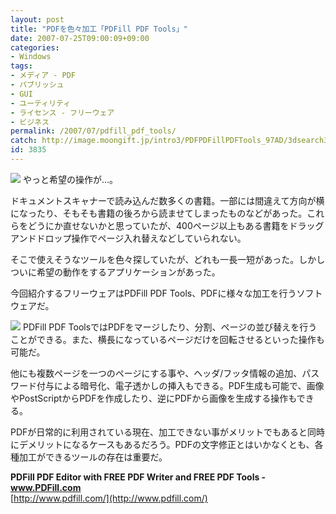 ```yaml
---
layout: post
title: "PDFを色々加工「PDFill PDF Tools」"
date: 2007-07-25T09:00:09+09:00
categories:
- Windows
tags: 
- メディア - PDF
- パブリッシュ
- GUI
- ユーティリティ
- ライセンス - フリーウェア
- ビジネス
permalink: /2007/07/pdfill_pdf_tools/
catch: http://image.moongift.jp/intro3/PDFPDFillPDFTools_97AD/3dsearch3_thumb.png
id: 3835
---
```

[![](http://image.moongift.jp/intro3/PDFPDFillPDFTools_97AD/3dsearch4_thumb2.png)](http://image.moongift.jp/intro3/PDFPDFillPDFTools_97AD/3dsearch44.png) やっと希望の操作が…。   
  
ドキュメントスキャナーで読み込んだ数多くの書籍。一部には間違えて方向が横になったり、そもそも書籍の後ろから読ませてしまったものなどがあった。これらをどうにか直せないかと思っていたが、400ページ以上もある書籍をドラッグアンドドロップ操作でページ入れ替えなどしていられない。   
  
そこで使えそうなツールを色々探していたが、どれも一長一短があった。しかしついに希望の動作をするアプリケーションがあった。   
  
今回紹介するフリーウェアはPDFill PDF Tools、PDFに様々な加工を行うソフトウェアだ。   
  
<!--more-->  
  
[![](http://image.moongift.jp/intro3/PDFPDFillPDFTools_97AD/3dsearch3_thumb.png)](http://image.moongift.jp/intro3/PDFPDFillPDFTools_97AD/3dsearch32.png) PDFill PDF ToolsではPDFをマージしたり、分割、ページの並び替えを行うことができる。また、横長になっているページだけを回転させるといった操作も可能だ。   
  
他にも複数ページを一つのページにする事や、ヘッダ/フッタ情報の追加、パスワード付与による暗号化、電子透かしの挿入もできる。PDF生成も可能で、画像やPostScriptからPDFを作成したり、逆にPDFから画像を生成する操作もできる。   
  
PDFが日常的に利用されている現在、加工できない事がメリットでもあると同時にデメリットになるケースもあるだろう。PDFの文字修正とはいかなくとも、各種加工ができるツールの存在は重要だ。   
  
**PDFill PDF Editor with FREE PDF Writer and FREE PDF Tools - www.PDFill.com**  
[http://www.pdfill.com/](http://www.pdfill.com/)